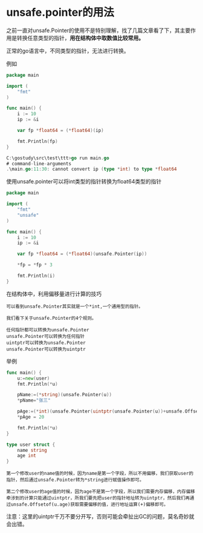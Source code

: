 # unsafe.pointer的用法

之前一直对unsafe.Pointer的使用不是特别理解，找了几篇文章看了下，其主要作用是转换任意类型的指针，**用在结构体中取数值比较常用。**



正常的go语言中，不同类型的指针，无法进行转换。

例如

```go
package main

import (
	"fmt"
)

func main() {
	i := 10
	ip := &i

	var fp *float64 = (*float64)(ip)

	fmt.Println(fp)
}

C:\gostudy\src\test\ttt>go run main.go
# command-line-arguments
.\main.go:11:30: cannot convert ip (type *int) to type *float64
```

使用unsafe.pointer可以将int类型的指针转换为float64类型的指针

```go
package main

import (
	"fmt"
	"unsafe"
)

func main() {
	i := 10
	ip := &i

	var fp *float64 = (*float64)(unsafe.Pointer(ip))

	*fp = *fp * 3

	fmt.Println(i)
}

```

在结构体中，利用偏移量进行计算的技巧

```
可以看到unsafe.Pointer其实就是一个*int,一个通用型的指针。

我们看下关于unsafe.Pointer的4个规则。

任何指针都可以转换为unsafe.Pointer
unsafe.Pointer可以转换为任何指针
uintptr可以转换为unsafe.Pointer
unsafe.Pointer可以转换为uintptr
```

举例

```go
func main() {
	u:=new(user)
	fmt.Println(*u)

	pName:=(*string)(unsafe.Pointer(u))
	*pName="张三"

	pAge:=(*int)(unsafe.Pointer(uintptr(unsafe.Pointer(u))+unsafe.Offsetof(u.age)))
	*pAge = 20

	fmt.Println(*u)
}

type user struct {
	name string
	age int
}
```

```
第一个修改user的name值的时候，因为name是第一个字段，所以不用偏移，我们获取user的指针，然后通过unsafe.Pointer转为*string进行赋值操作即可。

第二个修改user的age值的时候，因为age不是第一个字段，所以我们需要内存偏移，内存偏移牵涉到的计算只能通过uintptr，所我们要先把user的指针地址转为uintptr，然后我们再通过unsafe.Offsetof(u.age)获取需要偏移的值，进行地址运算(+)偏移即可。
```

注意：这里的uintptr千万不要分开写，否则可能会牵扯出GC的问题，莫名奇妙就会出错。